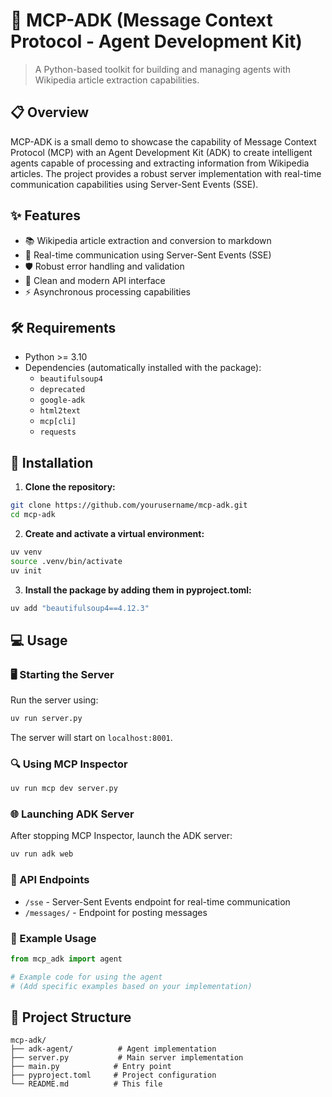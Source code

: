 # 🚀 MCP-ADK (Message Context Protocol - Agent Development Kit)

> A Python-based toolkit for building and managing agents with Wikipedia article extraction capabilities.

## 📋 Overview

MCP-ADK is a small demo to showcase the capability of Message Context Protocol (MCP) with an Agent Development Kit (ADK) to create intelligent agents capable of processing and extracting information from Wikipedia articles. The project provides a robust server implementation with real-time communication capabilities using Server-Sent Events (SSE).

## ✨ Features

- 📚 Wikipedia article extraction and conversion to markdown
- 🔄 Real-time communication using Server-Sent Events (SSE)
- 🛡️ Robust error handling and validation
- 🎯 Clean and modern API interface
- ⚡ Asynchronous processing capabilities

## 🛠️ Requirements

- Python >= 3.10
- Dependencies (automatically installed with the package):
  - `beautifulsoup4`
  - `deprecated`
  - `google-adk`
  - `html2text`
  - `mcp[cli]`
  - `requests`

## 🚀 Installation

1. **Clone the repository:**
```bash
git clone https://github.com/yourusername/mcp-adk.git
cd mcp-adk
```

2. **Create and activate a virtual environment:**
```bash
uv venv
source .venv/bin/activate
uv init
```

3. **Install the package by adding them in pyproject.toml:**
```bash
uv add "beautifulsoup4==4.12.3"
```

## 💻 Usage

### 🖥️ Starting the Server

Run the server using:
```bash
uv run server.py
```

The server will start on `localhost:8001`.

### 🔍 Using MCP Inspector

```bash
uv run mcp dev server.py
```

### 🌐 Launching ADK Server

After stopping MCP Inspector, launch the ADK server:
```bash
uv run adk web
```

### 🔌 API Endpoints

- `/sse` - Server-Sent Events endpoint for real-time communication
- `/messages/` - Endpoint for posting messages

### 📝 Example Usage

```python
from mcp_adk import agent

# Example code for using the agent
# (Add specific examples based on your implementation)
```

## 📁 Project Structure

```
mcp-adk/
├── adk-agent/          # Agent implementation
├── server.py           # Main server implementation
├── main.py            # Entry point
├── pyproject.toml     # Project configuration
└── README.md          # This file
```

